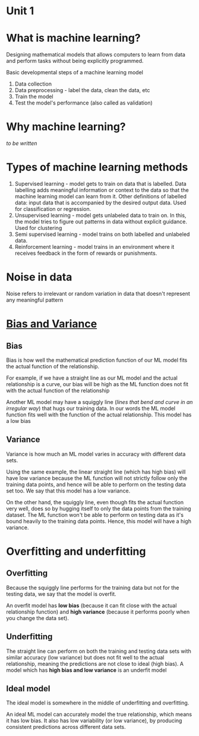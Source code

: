 # Unit 1 

# What is machine learning? 

Designing mathematical models that allows computers to learn from data and perform tasks without being explicitly programmed. 

Basic developmental steps of a machine learning model 
1. Data collection 
2. Data preprocessing - label the data, clean the data, etc 
3. Train the model 
4. Test the model's performance (also called as validation) 

# Why machine learning? 

_to be written_ 

# Types of machine learning methods 

1. Supervised learning - model gets to train on data that is labelled. Data labelling adds meaningful information or context to the data so that the machine learning model can learn from it. Other definitions of labelled data: input data that is accompanied by the desired output data. Used for classification or regression. 
2. Unsupervised learning - model gets unlabeled data to train on. In this, the model tries to figure out patterns in data without explicit guidance. Used for clustering
3. Semi supervised learning - model trains on both labelled and unlabeled data.
4. Reinforcement learning - model trains in an environment where it receives feedback in the form of rewards or punishments. 

# Noise in data 

Noise refers to irrelevant or random variation in data that doesn't represent any meaningful pattern

# [Bias and Variance](https://youtu.be/EuBBz3bI-aA) 

## Bias 

Bias is how well the mathematical prediction function of our ML model fits the actual function of the relationship. 

For example, if we have a straight line as our ML model and the actual relationship is a curve, our bias will be high as the ML function does not fit with the actual function of the relationship

Another ML model may have a squiggly line (_lines that bend and curve in an irregular way_) that hugs our training data. In our words the ML model function fits well with the function of the actual relationship. This model has a low bias 

## Variance 

Variance is how much an ML model varies in accuracy with different data sets. 

Using the same example, the linear straight line (which has high bias) will have low variance because the ML function will not strictly follow only the training data points, and hence will be able to perform on the testing data set too. We say that this model has a low variance. 

On the other hand, the squiggly line, even though fits the actual function very well, does so by hugging itself to only the data points from the training dataset. The ML function won't be able to perform on testing data as it's bound heavily to the training data points. Hence, this model will have a high variance. 

# Overfitting and underfitting 

## Overfitting

Because the squiggly line performs for the training data but not for the testing data, we say that the model is overfit. 

An overfit model has **low bias** (because it can fit close with the actual relationship function) and **high variance** (because it performs poorly when you change the data set). 

## Underfitting 

The straight line can perform on both the training and testing data sets with similar accuracy (low variance) but does not fit well to the actual relationship, meaning the predictions are not close to ideal (high bias). A model which has **high bias and low variance** is an underfit model  

## Ideal model 

The ideal model is somewhere in the middle of underfitting and overfitting. 

An ideal ML model can accurately model the true relationship, which means it has low bias. It also has low variability (or low variance), by producing consistent predictions across different data sets. 



